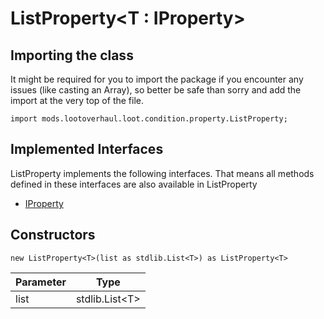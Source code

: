 # ListProperty&LT;T : IProperty&GT;

## Importing the class

It might be required for you to import the package if you encounter any issues (like casting an Array), so better be safe than sorry and add the import at the very top of the file.
```zenscript
import mods.lootoverhaul.loot.condition.property.ListProperty;
```


## Implemented Interfaces
ListProperty implements the following interfaces. That means all methods defined in these interfaces are also available in ListProperty

- [IProperty](/mods/lootoverhaul/loot/condition/property/IProperty)

## Constructors


```zenscript
new ListProperty<T>(list as stdlib.List<T>) as ListProperty<T>
```
| Parameter |         Type         |
|-----------|----------------------|
| list      | stdlib.List&lt;T&gt; |



